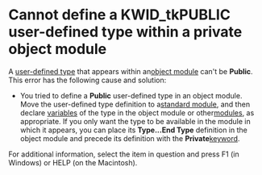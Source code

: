 
# Cannot define a KWID_tkPUBLIC user-defined type within a private object module

A [user-defined type](b8bdf64f-5920-1ae9-16d0-b26d09524a30.md) that appears within an[object module](b8bdf64f-5920-1ae9-16d0-b26d09524a30.md) can't be **Public**. This error has the following cause and solution:



- You tried to define a  **Public** user-defined type in an object module. Move the user-defined type definition to a[standard module](b8bdf64f-5920-1ae9-16d0-b26d09524a30.md), and then declare [variables](b8bdf64f-5920-1ae9-16d0-b26d09524a30.md) of the type in the object module or other[modules](b8bdf64f-5920-1ae9-16d0-b26d09524a30.md), as appropriate. If you only want the type to be available in the module in which it appears, you can place its  **Type...End Type** definition in the object module and precede its definition with the **Private**[keyword](b8bdf64f-5920-1ae9-16d0-b26d09524a30.md).
    

For additional information, select the item in question and press F1 (in Windows) or HELP (on the Macintosh).
